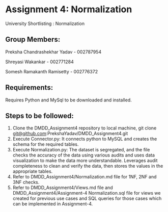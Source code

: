 # Assignment 4: Normalization

  University Shortlisting : Normalization

## Group Members:

  Preksha Chandrashekhar Yadav - 002787954

  Shreyasi Wakankar - 002771284

  Somesh Ramakanth Ramisetty - 002776372

## Requirements:

  Requires Python and MySql to be downloaded and installed.

## Steps to be followed:

1.	Clone the DMDD_Assignment4 repository to local machine,
    git clone git@github.com:PrekshaYadav/DMDD_Assignment4.git
2.	Execute Connector.py: It connects python to MySQL and creates the schema for the required tables.
3.	Execute Normalization.py: The dataset is segregated, and the file checks the accuracy of the data using various audits and uses data visualization to make the       data more understandable. Leverages audit completeness to clean and verify the data, then stores the values in the appropriate tables.
4.	Refer to DMDD_Assignment4/Normalization.md file for 1NF, 2NF and 3NF checks.
5.	Refer to DMDD_Assignment4/Views.md file and DMDD_Assignment4/Assignment-4 Normalization.sql file for views we created for previous use cases and SQL queries for         those cases which can be implemented in Assignment-4.


